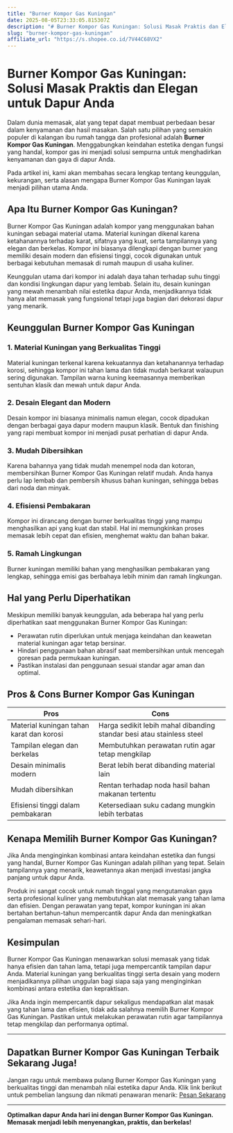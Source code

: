 ```yaml
---
title: "Burner Kompor Gas Kuningan"
date: 2025-08-05T23:33:05.815307Z
description: "# Burner Kompor Gas Kuningan: Solusi Masak Praktis dan Elegan untuk Dapur Anda..."
slug: "burner-kompor-gas-kuningan"
affiliate_url: "https://s.shopee.co.id/7V44C68VX2"
---
```

# Burner Kompor Gas Kuningan: Solusi Masak Praktis dan Elegan untuk Dapur Anda

Dalam dunia memasak, alat yang tepat dapat membuat perbedaan besar dalam kenyamanan dan hasil masakan. Salah satu pilihan yang semakin populer di kalangan ibu rumah tangga dan profesional adalah **Burner Kompor Gas Kuningan**. Menggabungkan keindahan estetika dengan fungsi yang handal, kompor gas ini menjadi solusi sempurna untuk menghadirkan kenyamanan dan gaya di dapur Anda.

Pada artikel ini, kami akan membahas secara lengkap tentang keunggulan, kekurangan, serta alasan mengapa Burner Kompor Gas Kuningan layak menjadi pilihan utama Anda.

## Apa Itu Burner Kompor Gas Kuningan?

Burner Kompor Gas Kuningan adalah kompor yang menggunakan bahan kuningan sebagai material utama. Material kuningan dikenal karena ketahanannya terhadap karat, sifatnya yang kuat, serta tampilannya yang elegan dan berkelas. Kompor ini biasanya dilengkapi dengan burner yang memiliki desain modern dan efisiensi tinggi, cocok digunakan untuk berbagai kebutuhan memasak di rumah maupun di usaha kuliner.

Keunggulan utama dari kompor ini adalah daya tahan terhadap suhu tinggi dan kondisi lingkungan dapur yang lembab. Selain itu, desain kuningan yang mewah menambah nilai estetika dapur Anda, menjadikannya tidak hanya alat memasak yang fungsional tetapi juga bagian dari dekorasi dapur yang menarik.

## Keunggulan Burner Kompor Gas Kuningan

### 1. Material Kuningan yang Berkualitas Tinggi
Material kuningan terkenal karena kekuatannya dan ketahanannya terhadap korosi, sehingga kompor ini tahan lama dan tidak mudah berkarat walaupun sering digunakan. Tampilan warna kuning keemasannya memberikan sentuhan klasik dan mewah untuk dapur Anda.

### 2. Desain Elegant dan Modern
Desain kompor ini biasanya minimalis namun elegan, cocok dipadukan dengan berbagai gaya dapur modern maupun klasik. Bentuk dan finishing yang rapi membuat kompor ini menjadi pusat perhatian di dapur Anda.

### 3. Mudah Dibersihkan
Karena bahannya yang tidak mudah menempel noda dan kotoran, membersihkan Burner Kompor Gas Kuningan relatif mudah. Anda hanya perlu lap lembab dan pembersih khusus bahan kuningan, sehingga bebas dari noda dan minyak.

### 4. Efisiensi Pembakaran
Kompor ini dirancang dengan burner berkualitas tinggi yang mampu menghasilkan api yang kuat dan stabil. Hal ini memungkinkan proses memasak lebih cepat dan efisien, menghemat waktu dan bahan bakar.

### 5. Ramah Lingkungan
Burner kuningan memiliki bahan yang menghasilkan pembakaran yang lengkap, sehingga emisi gas berbahaya lebih minim dan ramah lingkungan.

## Hal yang Perlu Diperhatikan

Meskipun memiliki banyak keunggulan, ada beberapa hal yang perlu diperhatikan saat menggunakan Burner Kompor Gas Kuningan:

- Perawatan rutin diperlukan untuk menjaga keindahan dan keawetan material kuningan agar tetap bersinar.
- Hindari penggunaan bahan abrasif saat membersihkan untuk mencegah goresan pada permukaan kuningan.
- Pastikan instalasi dan penggunaan sesuai standar agar aman dan optimal.

## Pros & Cons Burner Kompor Gas Kuningan

| **Pros** | **Cons** |
|----------------------------------------------|--------------------------------------------------|
| Material kuningan tahan karat dan korosi    | Harga sedikit lebih mahal dibanding standar besi atau stainless steel |
| Tampilan elegan dan berkelas               | Membutuhkan perawatan rutin agar tetap mengkilap |
| Desain minimalis modern                   | Berat lebih berat dibanding material lain |
| Mudah dibersihkan                         | Rentan terhadap noda hasil bahan makanan tertentu |
| Efisiensi tinggi dalam pembakaran             | Ketersediaan suku cadang mungkin lebih terbatas |

## Kenapa Memilih Burner Kompor Gas Kuningan?

Jika Anda menginginkan kombinasi antara keindahan estetika dan fungsi yang handal, Burner Kompor Gas Kuningan adalah pilihan yang tepat. Selain tampilannya yang menarik, keawetannya akan menjadi investasi jangka panjang untuk dapur Anda.

Produk ini sangat cocok untuk rumah tinggal yang mengutamakan gaya serta profesional kuliner yang membutuhkan alat memasak yang tahan lama dan efisien. Dengan perawatan yang tepat, kompor kuningan ini akan bertahan bertahun-tahun mempercantik dapur Anda dan meningkatkan pengalaman memasak sehari-hari.

## Kesimpulan

Burner Kompor Gas Kuningan menawarkan solusi memasak yang tidak hanya efisien dan tahan lama, tetapi juga mempercantik tampilan dapur Anda. Material kuningan yang berkualitas tinggi serta desain yang modern menjadikannya pilihan unggulan bagi siapa saja yang menginginkan kombinasi antara estetika dan kepraktisan.

Jika Anda ingin mempercantik dapur sekaligus mendapatkan alat masak yang tahan lama dan efisien, tidak ada salahnya memilih Burner Kompor Gas Kuningan. Pastikan untuk melakukan perawatan rutin agar tampilannya tetap mengkilap dan performanya optimal.

---

## Dapatkan Burner Kompor Gas Kuningan Terbaik Sekarang Juga!

Jangan ragu untuk membawa pulang Burner Kompor Gas Kuningan yang berkualitas tinggi dan menambah nilai estetika dapur Anda. Klik link berikut untuk pembelian langsung dan nikmati penawaran menarik: [Pesan Sekarang](https://s.shopee.co.id/7V44C68VX2)

---

**Optimalkan dapur Anda hari ini dengan Burner Kompor Gas Kuningan. Memasak menjadi lebih menyenangkan, praktis, dan berkelas!**